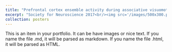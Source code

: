 ```yaml
---
title: "Prefrontal cortex ensemble activity during associative visuomotor rule learning in primates"
excerpt: "Society for Neuroscience 2017<br/><img src='/images/500x300.png'>"
collection: posters
---
```


This is an item in your portfolio. It can be have images or nice text. If you name the file .md, it will be parsed as markdown. If you name the file .html, it will be parsed as HTML.
